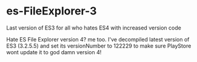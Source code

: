 # es-FileExplorer-3
Last version of ES3 for all who hates ES4 with increased version code

Hate ES File Explorer version 4? me too.
I've decompiled latest version of ES3 (3.2.5.5) and set its versionNumber to 122229 to make sure PlayStore wont update it to god damn version 4!
